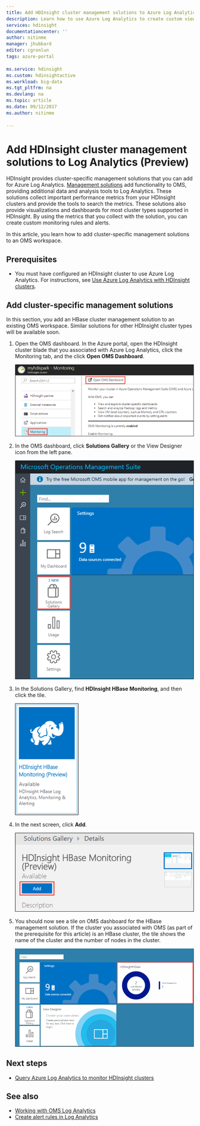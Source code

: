 ```yaml
---
title: Add HDInsight cluster management solutions to Azure Log Analytics | Microsoft Docs
description: Learn how to use Azure Log Analytics to create custom views for HDInsight clusters.
services: hdinsight
documentationcenter: ''
author: nitinme
manager: jhubbard
editor: cgronlun
tags: azure-portal

ms.service: hdinsight
ms.custom: hdinsightactive
ms.workload: big-data
ms.tgt_pltfrm: na
ms.devlang: na
ms.topic: article
ms.date: 09/12/2017
ms.author: nitinme

---
```

# Add HDInsight cluster management solutions to Log Analytics (Preview)

HDInsight provides cluster-specific management solutions that you can add  for Azure Log Analytics. [Management solutions](../log-analytics/log-analytics-add-solutions.md) add functionality to OMS, providing additional data and analysis tools to Log Analytics. These solutions collect important performance metrics from your HDInsight clusters and provide the tools to search the metrics. These solutions also provide visualizations and dashboards for most cluster types supported in HDInsight. By using the metrics that you collect with the solution, you can create custom monitoring rules and alerts. 

In this article, you learn how to add cluster-specific management solutions to an OMS workspace.

## Prerequisites

* You must have configured an HDInsight cluster to use Azure Log Analytics. For instructions, see [Use Azure Log Analytics with HDInsight clusters](hdinsight-hadoop-oms-log-analytics-tutorial.md).

## Add cluster-specific management solutions

In this section, you add an HBase cluster management solution to an existing OMS workspace. Similar solutions for other HDInsight cluster types will be available soon.

1. Open the OMS dashboard. In the Azure portal, open the HDInsight cluster blade that you associated with Azure Log Analytics, click the Monitoring tab, and the click **Open OMS Dashboard**.

    ![Open OMS dashboard](./media/hdinsight-hadoop-oms-log-analytics-management-solutions/hdinsight-log-analytics-open-oms-dashboard.png "Open OMS dashboard")

1. In the OMS dashboard, click **Solutions Gallery** or the View Designer icon from the left pane.

    ![Add management solution in OMS](./media/hdinsight-hadoop-oms-log-analytics-management-solutions/hdinsight-add-management-solution-oms-portal.png "Add management solution in OMS")

2. In the Solutions Gallery, find **HDInsight HBase Monitoring**, and then click the tile.

    ![Find HBase management solution](./media/hdinsight-hadoop-oms-log-analytics-management-solutions/find-hbase-management-solution.png "find HBase management solution")

3. In the next screen, click **Add**.

     ![Add HBase management solution](./media/hdinsight-hadoop-oms-log-analytics-management-solutions/add-hbase-management-solution.png "Add HBase management solution")

4. You should now see a tile on OMS dashboard for the HBase management solution. If the cluster you associated with OMS (as part of the prerequisite for this article) is an HBase cluster, the tile shows the name of the cluster and the number of nodes in the cluster.

    ![HBase management solution added](./media/hdinsight-hadoop-oms-log-analytics-management-solutions/added-hbase-management-solution.png "HBase management solution added")

## Next steps

* [Query Azure Log Analytics to monitor HDInsight clusters](hdinsight-hadoop-oms-log-analytics-use-queries.md)

## See also

* [Working with OMS Log Analytics](https://blogs.msdn.microsoft.com/wei_out_there_with_system_center/2016/07/03/oms-log-analytics-create-tiles-drill-ins-and-dashboards-with-the-view-designer/)
* [Create alert rules in Log Analytics](../log-analytics/log-analytics-alerts-creating.md)
